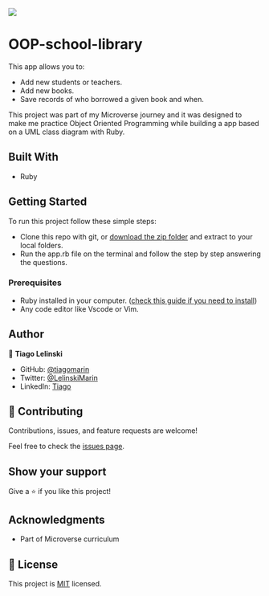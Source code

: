 ![](https://img.shields.io/badge/Microverse-blueviolet)
# OOP-school-library

This app allows you to: 
- Add new students or teachers. 
- Add new books. 
- Save records of who borrowed a given book and when. 

This project was part of my Microverse journey and it was designed to make me practice Object Oriented Programming while building a app based on a UML class diagram with Ruby.

## Built With

- Ruby

## Getting Started

To run this project follow these simple steps:

- Clone this repo with git, or [download the zip folder](https://github.com/tiagomarin/OOP-school-library/archive/refs/heads/add-classes-Person-Student-Teacher.zip) and extract to your local folders.
- Run the app.rb file on the terminal and follow the step by step answering the questions.


### Prerequisites

- Ruby installed in your computer. ([check this guide if you need to install](https://github.com/microverseinc/curriculum-ruby/blob/main/simple-ruby/articles/ruby_installation_instructions.md))
- Any code editor like Vscode or Vim.


## Author

👤 **Tiago Lelinski**

- GitHub: [@tiagomarin](https://github.com/tiagomarin)
- Twitter: [@LelinskiMarin](https://twitter.com/LelinskiMarin)
- LinkedIn: [Tiago](https://www.linkedin.com/in/tiago-lelinski-marin/)

## 🤝 Contributing

Contributions, issues, and feature requests are welcome!

Feel free to check the [issues page](../../issues/).

## Show your support

Give a ⭐️ if you like this project!

## Acknowledgments

- Part of Microverse curriculum

## 📝 License

This project is [MIT](./LICENSE) licensed.